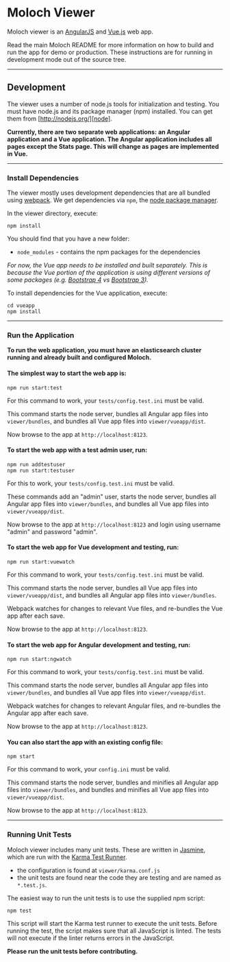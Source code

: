 # Moloch Viewer

Moloch viewer is an [AngularJS][angularjs] and [Vue.js][vuejs] web app.

Read the main Moloch README for more information on how to build and run the app for demo or production. These instructions are for running in development mode out of the source tree.

---

## Development

The viewer uses a number of node.js tools for initialization and testing.
You must have node.js and its package manager (npm) installed.
You can get them from [http://nodejs.org/][node].

**Currently, there are two separate web applications: an Angular application and a Vue application. The Angular application includes all pages except the Stats page. This will change as pages are implemented in Vue.**

---

### Install Dependencies

The viewer mostly uses development dependencies that are all bundled using [webpack][webpack].
We get dependencies via `npm`, the [node package manager][npm].

In the viewer directory, execute:

```
npm install
```

You should find that you have a new folder:

* `node_modules` - contains the npm packages for the dependencies

_For now, the Vue app needs to be installed and built separately. This is because the Vue portion of the application is using different versions of some packages (e.g. [Bootstrap 4][bootstrap4] vs [Bootstrap 3][bootstrap3])._

To install dependencies for the Vue application, execute:

```
cd vueapp
npm install
```

---

### Run the Application

**To run the web application, you must have an elasticsearch cluster running and already built and configured Moloch.**


#### The simplest way to start the web app is:


```
npm run start:test
```

For this command to work, your `tests/config.test.ini` must be valid.

This command starts the node server, bundles all Angular app files into `viewer/bundles`, and bundles all Vue app files into `viewer/vueapp/dist`.

Now browse to the app at `http://localhost:8123`.


#### To start the web app with a test admin user, run:

```
npm run addtestuser
npm run start:testuser
```

For this to work, your `tests/config.test.ini` must be valid.

These commands add an "admin" user, starts the node server, bundles all Angular app files into `viewer/bundles`, and bundles all Vue app files into `viewer/vueapp/dist`.

Now browse to the app at `http://localhost:8123` and login using username "admin" and password "admin".


#### To start the web app for **Vue** development and testing, run:

```
npm run start:vuewatch
```

For this command to work, your `tests/config.test.ini` must be valid.

This command starts the node server, bundles all Vue app files into `viewer/vueapp/dist`, and bundles all Angular app files into `viewer/bundles`.

Webpack watches for changes to relevant Vue files, and re-bundles the Vue app after each save.

Now browse to the app at `http://localhost:8123`.


#### To start the web app for **Angular** development and testing, run:

```
npm run start:ngwatch
```

For this command to work, your `tests/config.test.ini` must be valid.

This command starts the node server, bundles all Angular app files into `viewer/bundles`, and bundles all Vue app files into `viewer/vueapp/dist`.

Webpack watches for changes to relevant Angular files, and re-bundles the Angular app after each save.

Now browse to the app at `http://localhost:8123`.


#### You can also start the app with an existing config file:

```
npm start
```

For this command to work, your `config.ini` must be valid.

This command starts the node server, bundles and minifies all Angular app files into `viewer/bundles`, and bundles and minifies all Vue app files into `viewer/vueapp/dist`.

Now browse to the app at `http://localhost:8123`.

---

### Running Unit Tests

Moloch viewer includes many unit tests. These are written in [Jasmine][jasmine], which are run with the [Karma Test Runner][karma].

* the configuration is found at `viewer/karma.conf.js`
* the unit tests are found near the code they are testing and are named as `*.test.js`.

The easiest way to run the unit tests is to use the supplied npm script:

```
npm test
```

This script will start the Karma test runner to execute the unit tests. Before running the test, the script makes sure that all JavaScript is linted. The tests will not execute if the linter returns errors in the JavaScript.

**Please run the unit tests before contributing.**

[angularjs]: http://angularjs.org/
[webpack]: https://webpack.github.io/
[jasmine]: http://jasmine.github.io/
[karma]: https://karma-runner.github.io
[node]: https://nodejs.org
[npm]: https://www.npmjs.org/
[vuejs]: https://vuejs.org/
[bootstrap4]: https://getbootstrap.com/
[bootstrap3]: https://getbootstrap.com/docs/3.3/
